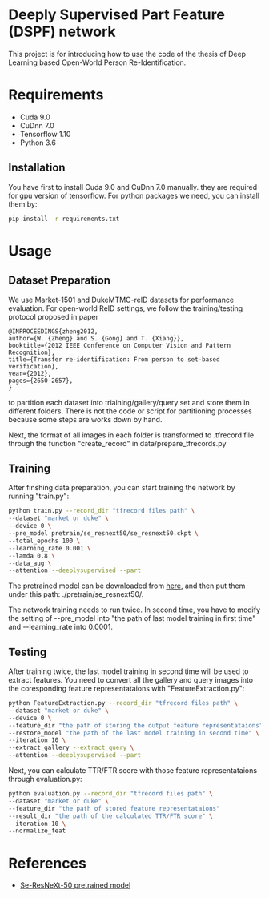 # Deeply Supervised Part Feature (DSPF) network
This project is for introducing how to use the code of the thesis of Deep Learning based Open-World Person Re-Identification.

# Requirements
* Cuda 9.0
* CuDnn 7.0
* Tensorflow 1.10
* Python 3.6

## Installation
You have first to install Cuda 9.0 and CuDnn 7.0 manually. they are required for gpu version of tensorflow.
For python packages we need, you can install them by:
```bash
pip install -r requirements.txt
```

# Usage

## Dataset Preparation
We use Market-1501 and DukeMTMC-reID datasets for performance evaluation. For open-world ReID settings, we follow the training/testing protocol proposed in paper
```
@INPROCEEDINGS{zheng2012,
author={W. {Zheng} and S. {Gong} and T. {Xiang}},
booktitle={2012 IEEE Conference on Computer Vision and Pattern Recognition},
title={Transfer re-identification: From person to set-based verification},
year={2012},
pages={2650-2657},
}
```
to partition each dataset into triaining/gallery/query set and store them in different folders. There is not the code or script for partitioning processes because some steps are works down by hand. 

Next, the format of all images in each folder is transformed to .tfrecord file through the function "create_record" in data/prepare_tfrecords.py

## Training
After finshing data preparation, you can start training the network by running "train.py":
```bash
python train.py --record_dir "tfrecord files path" \ 
--dataset "market or duke" \ 
--device 0 \ 
--pre_model pretrain/se_resnext50/se_resnext50.ckpt \ 
--total_epochs 100 \ 
--learning_rate 0.001 \ 
--lamda 0.8 \ 
--data_aug \ 
--attention --deeplysupervised --part
```

The pretrained model can be downloaded from [here](https://drive.google.com/drive/folders/1_kc-ikPhVzjgzWMrcSWMPH0IYTjrqOlY?usp=sharing), and then put them under this path: ./pretrain/se_resnext50/.

The network training needs to run twice. In second time, you have to modify the setting of --pre_model into "the path of last model training in first time" and --learning_rate into 0.0001.

## Testing 
After training twice, the last model training in second time will be used to extract features. You need to convert all the gallery and query images into the coresponding feature representataions with "FeatureExtraction.py":
```bash
python FeatureExtraction.py --record_dir "tfrecord files path" \ 
--dataset "market or duke" \ 
--device 0 \ 
--feature_dir "the path of storing the output feature representataions"
--restore_model "the path of the last model training in second time" \
--iteration 10 \ 
--extract_gallery --extract_query \ 
--attention --deeplysupervised --part
```

Next, you can calculate TTR/FTR score with those feature representataions through evaluation.py:

```bash
python evaluation.py --record_dir "tfrecord files path" \ 
--dataset "market or duke" \ 
--feature_dir "the path of stored feature representataions"
--result_dir "the path of the calculated TTR/FTR score" \
--iteration 10 \ 
--normalize_feat
```

# References
- [Se-ResNeXt-50 pretrained model](https://github.com/HiKapok/TF-SENet)
